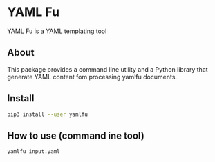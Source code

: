 # YAML Fu

YAML Fu is a YAML templating tool

## About

This package provides a command line utility and a Python library that generate YAML content fom processing yamlfu documents.


## Install

```bash
pip3 install --user yamlfu
```

## How to use (command ine tool)
```bash
yamlfu input.yaml
```
